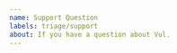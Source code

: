 ```yaml
---
name: Support Question
labels: triage/support
about: If you have a question about Vul.
---
```


<!--
If you have a trouble, feel free to ask.
Make sure you're not asking duplicate question by searching on the issues lists.
-->
